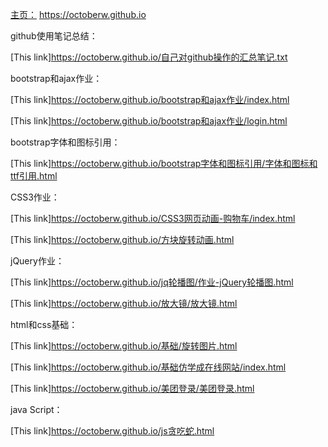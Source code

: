 [主页：](https://octoberw.github.io) https://octoberw.github.io

github使用笔记总结：

[This link]https://octoberw.github.io/自己对github操作的汇总笔记.txt



bootstrap和ajax作业：

[This link]https://octoberw.github.io/bootstrap和ajax作业/index.html

[This link]https://octoberw.github.io/bootstrap和ajax作业/login.html



bootstrap字体和图标引用：

[This link]https://octoberw.github.io/bootstrap字体和图标引用/字体和图标和ttf引用.html



CSS3作业：

[This link]https://octoberw.github.io/CSS3网页动画-购物车/index.html

[This link]https://octoberw.github.io/方块旋转动画.html



jQuery作业：

[This link]https://octoberw.github.io/jq轮播图/作业-jQuery轮播图.html

[This link]https://octoberw.github.io/放大镜/放大镜.html



html和css基础：

[This link]https://octoberw.github.io/基础/旋转图片.html

[This link]https://octoberw.github.io/基础仿学成在线网站/index.html

[This link]https://octoberw.github.io/美团登录/美团登录.html



java Script：

[This link]https://octoberw.github.io/js贪吃蛇.html



